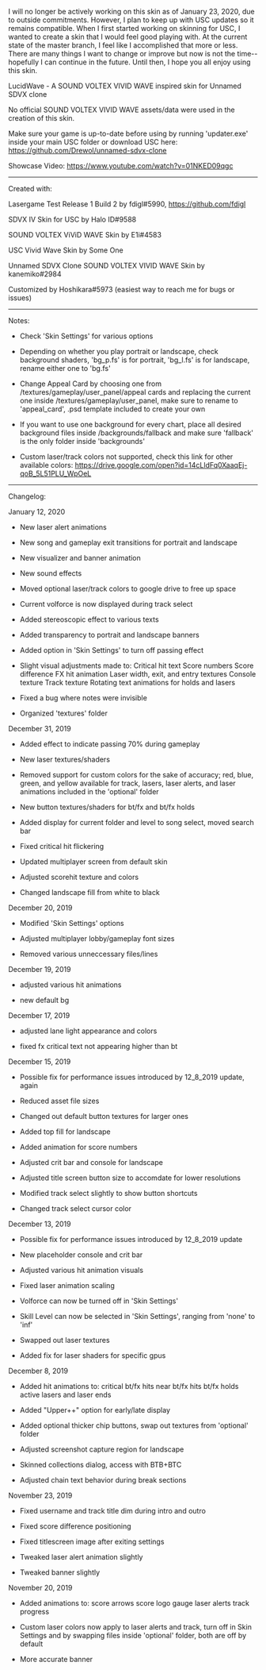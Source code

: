 I will no longer be actively working on this skin as of January 23, 2020, due to outside commitments. However, I plan to keep up with USC updates so it remains compatible. When I first started working on skinning for USC, I wanted to create a skin that I would feel good playing with. At the current state of the master branch, I feel like I accomplished that more or less. There are many things I want to change or improve but now is not the time--hopefully I can continue in the future. Until then, I hope you all enjoy using this skin.

LucidWave - A SOUND VOLTEX VIVID WAVE inspired skin for Unnamed SDVX clone

No official SOUND VOLTEX VIVID WAVE assets/data were used in the creation of this skin.

Make sure your game is up-to-date before using by running 'updater.exe' inside your main USC folder or download USC here: 
https://github.com/Drewol/unnamed-sdvx-clone

Showcase Video:
https://www.youtube.com/watch?v=01NKED09qgc

--------------------------------------------------------------------------------

Created with:

Lasergame Test Release 1 Build 2 by fdigl#5990, https://github.com/fdigl

SDVX IV Skin for USC by Halo ID#9588

SOUND VOLTEX ViViD WAVE Skin by E1i#4583

USC Vivid Wave Skin by Some One

Unnamed SDVX Clone SOUND VOLTEX VIVID WAVE Skin by kanemiko#2984

Customized by Hoshikara#5973 (easiest way to reach me for bugs or issues)

--------------------------------------------------------------------------------

Notes:

- Check 'Skin Settings' for various options

- Depending on whether you play portrait or landscape, check background shaders, 'bg_p.fs' is for portrait, 'bg_l.fs' is for landscape, rename either one to 'bg.fs'
    
- Change Appeal Card by choosing one from /textures/gameplay/user_panel/appeal cards and replacing the current one
inside /textures/gameplay/user_panel, make sure to rename to 'appeal_card', .psd template included to create your own

- If you want to use one background for every chart, place all desired background files inside /backgrounds/fallback and make sure 'fallback' is the only folder inside 'backgrounds'

- Custom laser/track colors not supported, check this link for other available colors:
https://drive.google.com/open?id=14cLldFq0XaaqEj-qoB_5L51PLU_WpOeL

--------------------------------------------------------------------------------

Changelog:

January 12, 2020

- New laser alert animations

- New song and gameplay exit transitions for portrait and landscape

- New visualizer and banner animation

- New sound effects

- Moved optional laser/track colors to google drive to free up space

- Current volforce is now displayed during track select

- Added stereoscopic effect to various texts

- Added transparency to portrait and landscape banners

- Added option in 'Skin Settings' to turn off passing effect

- Slight visual adjustments made to:
    Critical hit text
    Score numbers
    Score difference
    FX hit animation
    Laser width, exit, and entry textures
    Console texture
    Track texture
    Rotating text animations for holds and lasers

- Fixed a bug where notes were invisible

- Organized 'textures' folder


December 31, 2019

- Added effect to indicate passing 70% during gameplay

- New laser textures/shaders

- Removed support for custom colors for the sake of accuracy; red, blue, green, and yellow available for track, lasers, laser alerts, and laser animations included in the 'optional' folder

- New button textures/shaders for bt/fx and bt/fx holds

- Added display for current folder and level to song select, moved search bar

- Fixed critical hit flickering

- Updated multiplayer screen from default skin

- Adjusted scorehit texture and colors

- Changed landscape fill from white to black

December 20, 2019

- Modified 'Skin Settings' options

- Adjusted multiplayer lobby/gameplay font sizes

- Removed various unneccessary files/lines

December 19, 2019

- adjusted various hit animations

- new default bg


December 17, 2019

- adjusted lane light appearance and colors

- fixed fx critical text not appearing higher than bt


December 15, 2019

- Possible fix for performance issues introduced by 12_8_2019 update, again

- Reduced asset file sizes

- Changed out default button textures for larger ones

- Added top fill for landscape

- Added animation for score numbers

- Adjusted crit bar and console for landscape

- Adjusted title screen button size to accomdate for lower resolutions

- Modified track select slightly to show button shortcuts

- Changed track select cursor color


December 13, 2019

- Possible fix for performance issues introduced by 12_8_2019 update

- New placeholder console and crit bar

- Adjusted various hit animation visuals

- Fixed laser animation scaling

- Volforce can now be turned off in 'Skin Settings'

- Skill Level can now be selected in 'Skin Settings', ranging from 'none' to 'inf'

- Swapped out laser textures

- Added fix for laser shaders for specific gpus


December 8, 2019

- Added hit animations to:
    critical bt/fx hits
    near bt/fx hits
    bt/fx holds
    active lasers and laser ends

- Added "Upper++" option for early/late display

- Added optional thicker chip buttons, swap out textures from 'optional' folder

- Adjusted screenshot capture region for landscape

- Skinned collections dialog, access with BTB+BTC

- Adjusted chain text behavior during break sections


November 23, 2019

- Fixed username and track title dim during intro and outro

- Fixed score difference positioning

- Fixed titlescreen image after exiting settings

- Tweaked laser alert animation slightly

- Tweaked banner slightly


November 20, 2019

- Added animations to:
    score arrows
    score logo
    gauge
    laser alerts
    track progress

- Custom laser colors now apply to laser alerts and track, turn off in Skin Settings and by swapping files inside 'optional' folder, both are off by default

- More accurate banner
